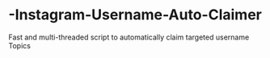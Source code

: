 # -Instagram-Username-Auto-Claimer
Fast and multi-threaded script to automatically claim targeted username  Topics
